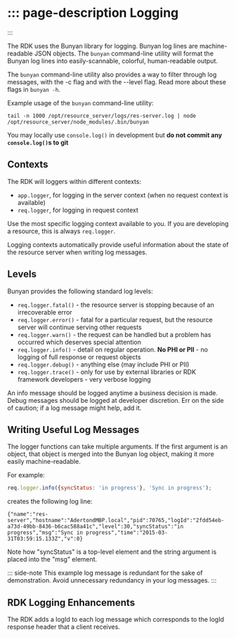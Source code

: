 ::: page-description
Logging
=======
:::

The RDK uses the Bunyan library for logging. Bunyan log lines are machine-readable JSON objects. The `bunyan` command-line utility will format the Bunyan log lines into easily-scannable, colorful, human-readable output.

The `bunyan` command-line utility also provides a way to filter through log messages, with the -c flag and with the --level flag. Read more about these flags in `bunyan -h`.

Example usage of the `bunyan` command-line utility:  
```
tail -n 1000 /opt/resource_server/logs/res-server.log | node /opt/resource_server/node_modules/.bin/bunyan
```

You may locally use `console.log()` in development but **do not commit any `console.log()`s to git**

## Contexts
The RDK will loggers within different contexts:
 * `app.logger`, for logging in the server context (when no request context is available)
 * `req.logger`, for logging in request context

Use the most specific logging context available to you. If you are developing a resource, this is always `req.logger`.

Logging contexts automatically provide useful information about the state of the resource server when writing log messages.

## Levels
Bunyan provides the following standard log levels:
 * `req.logger.fatal()` - the resource server is stopping because of an irrecoverable error
 * `req.logger.error()` - fatal for a particular request, but the resource server will continue serving other requests
 * `req.logger.warn()` - the request can be handled but a problem has occurred which deserves special attention
 * `req.logger.info()` - detail on regular operation. **No PHI or PII** - no logging of full response or request objects
 * `req.logger.debug()` - anything else (may include PHI or PII)
 * `req.logger.trace()` - only for use by external libraries or RDK framework developers - very verbose logging

An info message should be logged anytime a business decision is made.
Debug messages should be logged at developer discretion. Err on the side of caution; if a log message might help, add it.

## Writing Useful Log Messages
The logger functions can take multiple arguments.
If the first argument is an object, that object is merged into the Bunyan log object, making it more easily machine-readable.

For example:
```JavaScript
req.logger.info({syncStatus: 'in progress'}, 'Sync in progress');
```
creates the following log line:
```
{"name":"res-server","hostname":"AdertondMBP.local","pid":70765,"logId":"2fdd54eb-a73d-49bb-8436-b6cac588a41c","level":30,"syncStatus":"in progress","msg":"Sync in progress","time":"2015-03-31T03:59:15.133Z","v":0}
```
Note how "syncStatus" is a top-level element and the string argument is placed into the "msg" element.

::: side-note
This example log message is redundant for the sake of demonstration. Avoid unnecessary redundancy in your log messages.
:::

## RDK Logging Enhancements
The RDK adds a logId to each log message which corresponds to the logId response header that a client receives.
